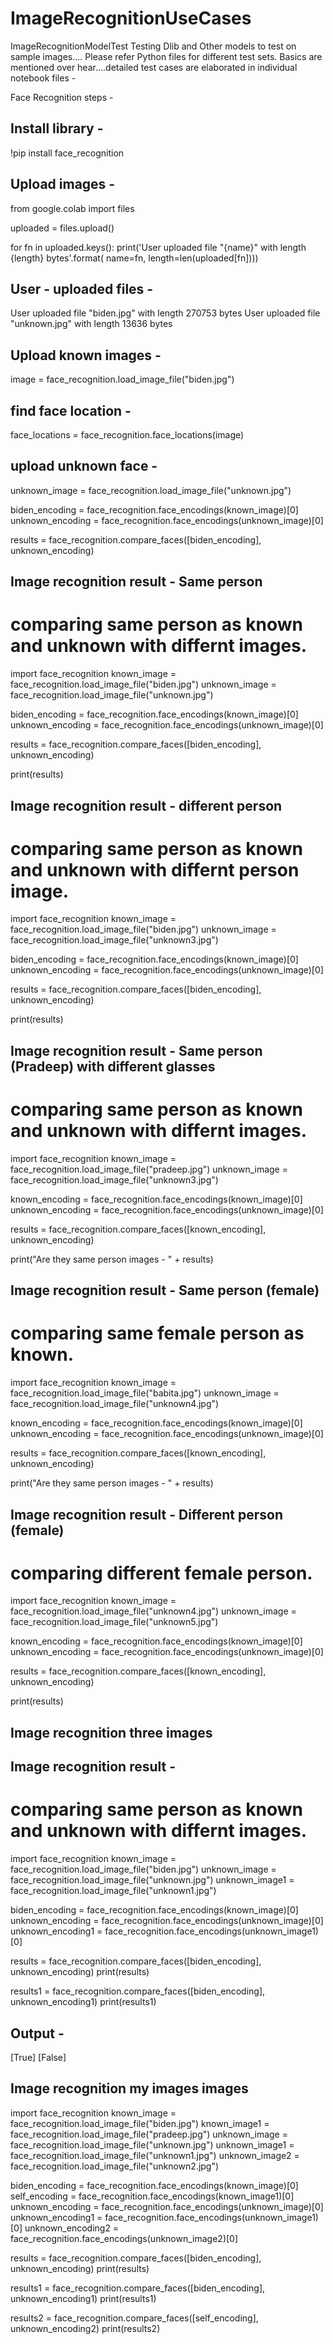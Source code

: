 # ImageRecognitionUseCases
ImageRecognitionModelTest
Testing Dlib and Other models to test on sample images.... Please refer Python files for different test sets.
Basics are mentioned over hear....detailed test cases are elaborated in individual notebook files - 

Face Recognition steps - 

Install library - 
---------------------

!pip install face_recognition

Upload images - 
------------------

from google.colab import files

uploaded = files.upload()

for fn in uploaded.keys():
  print('User uploaded file "{name}" with length {length} bytes'.format(
      name=fn, length=len(uploaded[fn])))


User - uploaded files -
----------------------------
User uploaded file "biden.jpg" with length 270753 bytes
User uploaded file "unknown.jpg" with length 13636 bytes


Upload known images - 
----------------------
image = face_recognition.load_image_file("biden.jpg")

find face location -
------------------------
face_locations = face_recognition.face_locations(image)

upload unknown face -
-----------------------

unknown_image = face_recognition.load_image_file("unknown.jpg")


biden_encoding = face_recognition.face_encodings(known_image)[0]
unknown_encoding = face_recognition.face_encodings(unknown_image)[0]

results = face_recognition.compare_faces([biden_encoding], unknown_encoding)


Image recognition result - Same person
-------------------------
# comparing same person as known and unknown with differnt images.

import face_recognition
known_image = face_recognition.load_image_file("biden.jpg")
unknown_image = face_recognition.load_image_file("unknown.jpg")

biden_encoding = face_recognition.face_encodings(known_image)[0]
unknown_encoding = face_recognition.face_encodings(unknown_image)[0]

results = face_recognition.compare_faces([biden_encoding], unknown_encoding)

print(results)

Image recognition result - different person
-------------------------
# comparing same person as known and unknown with differnt person image.

import face_recognition
known_image = face_recognition.load_image_file("biden.jpg")
unknown_image = face_recognition.load_image_file("unknown3.jpg")

biden_encoding = face_recognition.face_encodings(known_image)[0]
unknown_encoding = face_recognition.face_encodings(unknown_image)[0]

results = face_recognition.compare_faces([biden_encoding], unknown_encoding)

print(results)


Image recognition result - Same person (Pradeep) with different glasses
-------------------------
# comparing same person as known and unknown with differnt images.
import face_recognition
known_image = face_recognition.load_image_file("pradeep.jpg")
unknown_image = face_recognition.load_image_file("unknown3.jpg")

known_encoding = face_recognition.face_encodings(known_image)[0]
unknown_encoding = face_recognition.face_encodings(unknown_image)[0]

results = face_recognition.compare_faces([known_encoding], unknown_encoding)

print("Are they same person images - " + results)


Image recognition result - Same person (female)
-------------------------
# comparing same female person as known.
import face_recognition
known_image = face_recognition.load_image_file("babita.jpg")
unknown_image = face_recognition.load_image_file("unknown4.jpg")

known_encoding = face_recognition.face_encodings(known_image)[0]
unknown_encoding = face_recognition.face_encodings(unknown_image)[0]

results = face_recognition.compare_faces([known_encoding], unknown_encoding)

print("Are they same person images - " + results)

Image recognition result - Different person (female)
-------------------------
# comparing different female person.

import face_recognition
known_image = face_recognition.load_image_file("unknown4.jpg")
unknown_image = face_recognition.load_image_file("unknown5.jpg")

known_encoding = face_recognition.face_encodings(known_image)[0]
unknown_encoding = face_recognition.face_encodings(unknown_image)[0]

results = face_recognition.compare_faces([known_encoding], unknown_encoding)

print(results)





Image recognition three images
-------------------------------
Image recognition result - 
-------------------------
# comparing same person as known and unknown with differnt images.

import face_recognition
known_image = face_recognition.load_image_file("biden.jpg")
unknown_image = face_recognition.load_image_file("unknown.jpg")
unknown_image1 = face_recognition.load_image_file("unknown1.jpg")

biden_encoding = face_recognition.face_encodings(known_image)[0]
unknown_encoding = face_recognition.face_encodings(unknown_image)[0]
unknown_encoding1 = face_recognition.face_encodings(unknown_image1)[0]

results = face_recognition.compare_faces([biden_encoding], unknown_encoding)
print(results)

results1 = face_recognition.compare_faces([biden_encoding], unknown_encoding1)
print(results1)


Output - 
-----------
[True]
[False]

Image recognition my images images
-------------------------------
import face_recognition
known_image = face_recognition.load_image_file("biden.jpg")
known_image1 = face_recognition.load_image_file("pradeep.jpg")
unknown_image = face_recognition.load_image_file("unknown.jpg")
unknown_image1 = face_recognition.load_image_file("unknown1.jpg")
unknown_image2 = face_recognition.load_image_file("unknown2.jpg")

biden_encoding = face_recognition.face_encodings(known_image)[0]
self_encoding = face_recognition.face_encodings(known_image1)[0]
unknown_encoding = face_recognition.face_encodings(unknown_image)[0]
unknown_encoding1 = face_recognition.face_encodings(unknown_image1)[0]
unknown_encoding2 = face_recognition.face_encodings(unknown_image2)[0]

results = face_recognition.compare_faces([biden_encoding], unknown_encoding)
print(results)

results1 = face_recognition.compare_faces([biden_encoding], unknown_encoding1)
print(results1)

results2 = face_recognition.compare_faces([self_encoding], unknown_encoding2)
print(results2)
